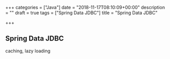 +++
categories = ["Java"]
date = "2018-11-17T08:10:09+00:00"
description = ""
draft = true
tags = ["Spring Data JDBC"]
title = "Spring Data JDBC"

+++
## Spring Data JDBC

caching, lazy loading